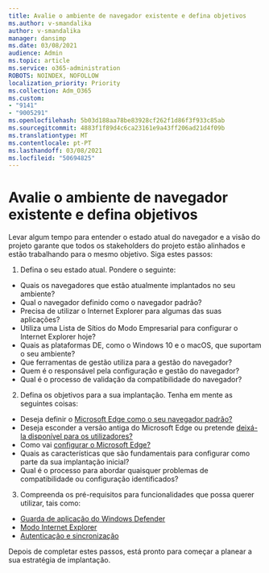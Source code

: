 ```yaml
---
title: Avalie o ambiente de navegador existente e defina objetivos
ms.author: v-smandalika
author: v-smandalika
manager: dansimp
ms.date: 03/08/2021
audience: Admin
ms.topic: article
ms.service: o365-administration
ROBOTS: NOINDEX, NOFOLLOW
localization_priority: Priority
ms.collection: Adm_O365
ms.custom:
- "9141"
- "9005291"
ms.openlocfilehash: 5b03d188aa78be83928cf262f1d86f3f933c85ab
ms.sourcegitcommit: 4883f1f89d4c6ca23161e9a43ff206ad21d4f09b
ms.translationtype: MT
ms.contentlocale: pt-PT
ms.lasthandoff: 03/08/2021
ms.locfileid: "50694825"
---
```

# <a name="evaluate-your-existing-browser-environment-and-define-goals"></a>Avalie o ambiente de navegador existente e defina objetivos

Levar algum tempo para entender o estado atual do navegador e a visão do projeto garante que todos os stakeholders do projeto estão alinhados e estão trabalhando para o mesmo objetivo. Siga estes passos:

1. Defina o seu estado atual. Pondere o seguinte:
- Quais os navegadores que estão atualmente implantados no seu ambiente?
- Qual o navegador definido como o navegador padrão?
- Precisa de utilizar o Internet Explorer para algumas das suas aplicações?
- Utiliza uma Lista de Sítios do Modo Empresarial para configurar o Internet Explorer hoje?
- Quais as plataformas DE, como o Windows 10 e o macOS, que suportam o seu ambiente?
- Que ferramentas de gestão utiliza para a gestão do navegador?
- Quem é o responsável pela configuração e gestão do navegador?
- Qual é o processo de validação da compatibilidade do navegador?
2. Defina os objetivos para a sua implantação. Tenha em mente as seguintes coisas:
- Deseja definir o [Microsoft Edge como o seu navegador padrão?](https://docs.microsoft.com/DeployEdge/edge-default-browser)
- Deseja esconder a versão antiga do Microsoft Edge ou pretende [deixá-la disponível para os utilizadores?](https://docs.microsoft.com/DeployEdge/microsoft-edge-sysupdate-access-old-edge)
- Como vai [configurar o Microsoft Edge?](https://docs.microsoft.com/DeployEdge/configure-microsoft-edge)
- Quais as características que são fundamentais para configurar como parte da sua implantação inicial?
- Qual é o processo para abordar quaisquer problemas de compatibilidade ou configuração identificados?
3. Compreenda os pré-requisitos para funcionalidades que possa querer utilizar, tais como:
- [Guarda de aplicação do Windows Defender](https://docs.microsoft.com/windows/security/threat-protection/microsoft-defender-application-guard/reqs-md-app-guard)
- [Modo Internet Explorer](https://docs.microsoft.com/DeployEdge/edge-ie-mode)
- [Autenticação e sincronização](https://docs.microsoft.com/DeployEdge/microsoft-edge-security-identity)

Depois de completar estes passos, está pronto para começar a planear a sua estratégia de implantação.
